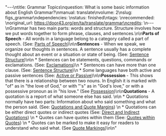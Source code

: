 "---\ntitle: Grammar Topics\nquestion: What is some basic information about English Grammar?\nmanual: translate\nvolume: 2\nslug: figs_grammar\ndependencies:  \nstatus:  finished\ntags: \nrecommended: \noriginal_url: https://door43.org/en/ta/translate/grammar\ncredits: \n---\nGrammar has two main parts: words and structure. Structure involves how we put words together to form phrase, clauses, and sentences.\n\n**Parts of Speech** - All words in a language belong to a category called a  part of speech.  (See: [Parts of Speech](https://git.door43.org/Door43/en-ta-translate-vol2/src/master/content/figs_partsofspeech.md))\n\n**Sentences** -  When we speak, we organize our thoughts in sentences. A sentence usually has a complete thought about an event or a situation or state of being. (See: [Sentence Structure](https://git.door43.org/Door43/en-ta-translate-vol2/src/master/content/figs_sentences.md))\n\n  * Sentences can be statements, questions, commands or exclamations. (See: [Exclamations](https://git.door43.org/Door43/en-ta-translate-vol2/src/master/content/figs_sentencetypes.md))\n  * Sentences can have more than one clause. (See: [Sentence Structure](https://git.door43.org/Door43/en-ta-translate-vol2/src/master/content/figs_sentences.md))\n  * Some languages have both active and  passive sentences (See: [Active or Passive](https://git.door43.org/Door43/en-ta-translate-vol2/src/master/content/figs_activepassive.md))\n\n**Possession** - This shows that there is a relationship between two nouns. In English it is marked with \"of\" as in \"the love of God,\" or with \"'s\" as in \"God's love,\" or with a possessive pronoun as in \"his love.\" (See [Possession](https://git.door43.org/Door43/en-ta-translate-vol2/src/master/content/figs_possession.md))\n\n**Quotations** -  A quotation is a report of what someone else has said.  \n\n  * Quotations normally have two parts: Information about who said something and what the person said. (See: [Quotations and Quote Margins](https://git.door43.org/Door43/en-ta-translate-vol2/src/master/content/writing_quotations.md)) \n  * Quotations can be either direct quotes or indirect quotes  (See: [Direct and Indirect Quotations](https://git.door43.org/Door43/en-ta-translate-vol2/src/master/content/figs_quotations.md)) \n  * Quotes can have quotes within them (See: [Quotes within Quotes](https://git.door43.org/Door43/en-ta-translate-vol2/src/master/content/figs_quotesinquotes.md))  \n  * Quotes can be marked to make it easy for readers to understand who said what. (See [Quote Markings](https://git.door43.org/Door43/en-ta-translate-vol2/src/master/content/figs_quotemarks.md))\n\n"
